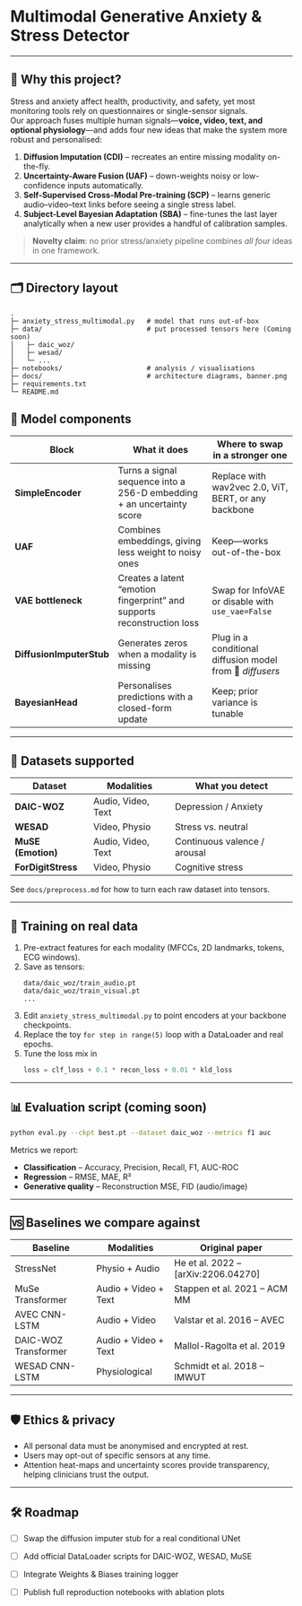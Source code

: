 # Multimodal Generative Anxiety & Stress Detector  


---

## 🌟 Why this project?

Stress and anxiety affect health, productivity, and safety, yet most monitoring tools rely on questionnaires or single-sensor signals.  
Our approach fuses multiple human signals—**voice, video, text, and optional physiology**—and adds four new ideas that make the system more robust and personalised:

1. **Diffusion Imputation (CDI)** – recreates an entire missing modality on-the-fly.  
2. **Uncertainty-Aware Fusion (UAF)** – down-weights noisy or low-confidence inputs automatically.  
3. **Self-Supervised Cross-Modal Pre-training (SCP)** – learns generic audio–video–text links before seeing a single stress label.  
4. **Subject-Level Bayesian Adaptation (SBA)** – fine-tunes the last layer analytically when a new user provides a handful of calibration samples.

> **Novelty claim**: no prior stress/anxiety pipeline combines *all four* ideas in one framework.

---

## 🗂 Directory layout

```
.
├─ anxiety_stress_multimodal.py   # model that runs out-of-box
├─ data/                          # put processed tensors here (Coming soon)
│   ├─ daic_woz/
│   ├─ wesad/
│   └─ ...
├─ notebooks/                     # analysis / visualisations 
├─ docs/                          # architecture diagrams, banner.png
├─ requirements.txt
└─ README.md                      
```



## 🧩 Model components 

| Block | What it does | Where to swap in a stronger one |
|-------|--------------|---------------------------------|
| **SimpleEncoder** | Turns a signal sequence into a 256-D embedding + an uncertainty score | Replace with wav2vec 2.0, ViT, BERT, or any backbone |
| **UAF** | Combines embeddings, giving less weight to noisy ones | Keep—works out-of-the-box |
| **VAE bottleneck** | Creates a latent “emotion fingerprint” and supports reconstruction loss | Swap for InfoVAE or disable with `use_vae=False` |
| **DiffusionImputerStub** | Generates zeros when a modality is missing | Plug in a conditional diffusion model from 🤗 *diffusers* |
| **BayesianHead** | Personalises predictions with a closed-form update | Keep; prior variance is tunable |

---

## 🔬 Datasets supported

| Dataset | Modalities | What you detect |
|---------|------------|-----------------|
| **DAIC-WOZ**          | Audio, Video, Text | Depression / Anxiety |
| **WESAD**             | Video, Physio      | Stress vs. neutral   |
| **MuSE (Emotion)**    | Audio, Video, Text | Continuous valence / arousal |
| **ForDigitStress**    | Video, Physio      | Cognitive stress     |

See `docs/preprocess.md` for how to turn each raw dataset into tensors.

---

## 🏃 Training on real data

1. Pre-extract features for each modality (MFCCs, 2D landmarks, tokens, ECG windows).  
2. Save as tensors:
   ```
   data/daic_woz/train_audio.pt
   data/daic_woz/train_visual.pt
   ...
   ```
3. Edit `anxiety_stress_multimodal.py` to point encoders at your backbone checkpoints.  
4. Replace the toy `for step in range(5)` loop with a DataLoader and real epochs.  
5. Tune the loss mix in  
   ```python
   loss = clf_loss + 0.1 * recon_loss + 0.01 * kld_loss
   ```

---

## 📊 Evaluation script (coming soon)

```bash
python eval.py --ckpt best.pt --dataset daic_woz --metrics f1 auc
```

Metrics we report:

- **Classification** – Accuracy, Precision, Recall, F1, AUC-ROC  
- **Regression** – RMSE, MAE, R²  
- **Generative quality** – Reconstruction MSE, FID (audio/image)

---

## 🆚 Baselines we compare against

| Baseline | Modalities | Original paper |
|----------|------------|----------------|
| StressNet | Physio + Audio | He et al. 2022 – [arXiv:2206.04270] |
| MuSe Transformer | Audio + Video + Text | Stappen et al. 2021 – ACM MM |
| AVEC CNN-LSTM | Audio + Video | Valstar et al. 2016 – AVEC |
| DAIC-WOZ Transformer | Audio + Video + Text | Mallol-Ragolta et al. 2019 |
| WESAD CNN-LSTM | Physiological | Schmidt et al. 2018 – IMWUT |

---

## 🛡 Ethics & privacy

* All personal data must be anonymised and encrypted at rest.  
* Users may opt-out of specific sensors at any time.  
* Attention heat-maps and uncertainty scores provide transparency, helping clinicians trust the output.

---

## 🛠 Roadmap

- [ ] Swap the diffusion imputer stub for a real conditional UNet  
- [ ] Add official DataLoader scripts for DAIC-WOZ, WESAD, MuSE  
- [ ] Integrate Weights & Biases training logger  
- [ ] Publish full reproduction notebooks with ablation plots


